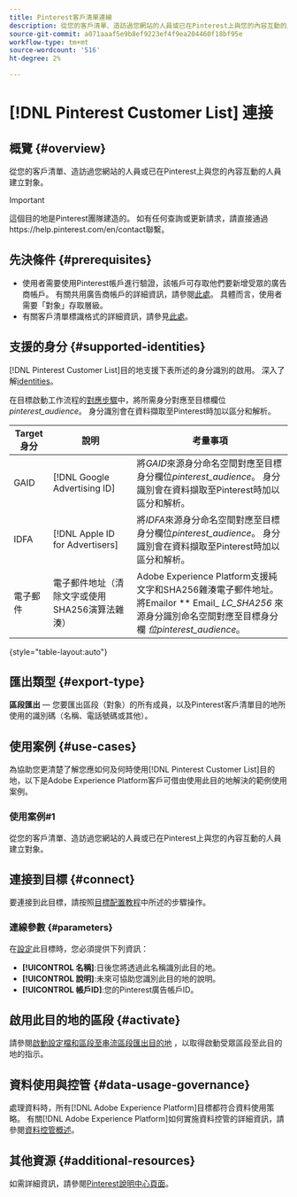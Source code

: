```yaml
---
title: Pinterest客戶清單連線
description: 從您的客戶清單、造訪過您網站的人員或已在Pinterest上與您的內容互動的人員建立對象。
source-git-commit: a071aaaf5e9b8ef9223ef4f9ea204460f18bf95e
workflow-type: tm+mt
source-wordcount: '516'
ht-degree: 2%

---
```


# [!DNL Pinterest Customer List] 連接

## 概覽 {#overview}

從您的客戶清單、造訪過您網站的人員或已在Pinterest上與您的內容互動的人員建立對象。

>[!IMPORTANT]
>
>這個目的地是Pinterest團隊建造的。 如有任何查詢或更新請求，請直接通過https://help.pinterest.com/en/contact聯繫。

## 先決條件 {#prerequisites}

* 使用者需要使用Pinterest帳戶進行驗證，該帳戶可存取他們要新增受眾的廣告商帳戶。 有關共用廣告商帳戶的詳細資訊，請參閱[此處](https://help.pinterest.com/en/business/article/share-and-manage-access-to-your-ad-accounts)。 具體而言，使用者需要「對象」存取層級。
* 有關客戶清單標識格式的詳細資訊，請參見[此處](https://help.pinterest.com/en/business/article/audience-targeting)。


## 支援的身分 {#supported-identities}

[!DNL Pinterest Customer List]目的地支援下表所述的身分識別的啟用。 深入了解[identities](https://experienceleague.adobe.com/docs/experience-platform/identity/namespaces.html?lang=en#getting-started)。

在目標啟動工作流程的[對應步驟](/help/destinations/ui/activate-segment-streaming-destinations.md#mapping)中，將所需身分對應至目標欄位&#x200B;*pinterest_audience*。 身分識別會在資料擷取至Pinterest時加以區分和解析。

| Target身分 | 說明 | 考量事項 |
|---|---|---|
| GAID | [!DNL Google Advertising ID] | 將&#x200B;*GAID*&#x200B;來源身分命名空間對應至目標身分欄位&#x200B;*pinterest_audience*。 身分識別會在資料擷取至Pinterest時加以區分和解析。 |
| IDFA | [!DNL Apple ID for Advertisers] | 將&#x200B;*IDFA*&#x200B;來源身分命名空間對應至目標身分欄位&#x200B;*pinterest_audience*。 身分識別會在資料擷取至Pinterest時加以區分和解析。 |
| 電子郵件 | 電子郵件地址（清除文字或使用SHA256演算法雜湊） | Adobe Experience Platform支援純文字和SHA256雜湊電子郵件地址。 <br> 將Emailor  ** Email_ *LC_SHA256* 來源身分識別命名空間對應至目標身分欄 *位pinterest_audience*。 |

{style=&quot;table-layout:auto&quot;}

## 匯出類型 {#export-type}

**區段匯出**  — 您要匯出區段（對象）的所有成員，以及Pinterest客戶清單目的地所使用的識別碼（名稱、電話號碼或其他）。

## 使用案例 {#use-cases}

為協助您更清楚了解您應如何及何時使用[!DNL Pinterest Customer List]目的地，以下是Adobe Experience Platform客戶可借由使用此目的地解決的範例使用案例。


### 使用案例#1

從您的客戶清單、造訪過您網站的人員或已在Pinterest上與您的內容互動的人員建立對象。

## 連接到目標 {#connect}

要連接到此目標，請按照[目標配置教程](../../ui/connect-destination.md)中所述的步驟操作。



### 連線參數 {#parameters}

在[設定](../../ui/connect-destination.md)此目標時，您必須提供下列資訊：

* **[!UICONTROL 名稱]**:日後您將透過此名稱識別此目的地。
* **[!UICONTROL 說明]**:未來可協助您識別此目的地的說明。
* **[!UICONTROL 帳戶ID]**:您的Pinterest廣告帳戶ID。

## 啟用此目的地的區段 {#activate}

請參閱[啟動設定檔和區段至串流區段匯出目的地](/help/destinations/ui/activate-segment-streaming-destinations.md) ，以取得啟動受眾區段至此目的地的指示。

## 資料使用與控管 {#data-usage-governance}

處理資料時，所有[!DNL Adobe Experience Platform]目標都符合資料使用策略。 有關[!DNL Adobe Experience Platform]如何實施資料控管的詳細資訊，請參閱[資料控管概述](https://experienceleague.adobe.com/docs/experience-platform/data-governance/home.html)。

## 其他資源 {#additional-resources}

如需詳細資訊，請參閱[Pinterest說明中心頁面](https://help.pinterest.com/en/business/article/audience-targeting)。
